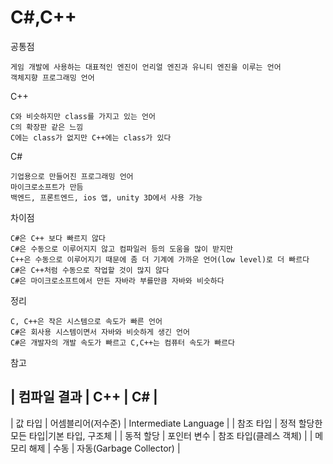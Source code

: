 # C#,C++
공통점
```
게임 개발에 사용하는 대표적인 엔진이 언리얼 엔진과 유니티 엔진을 이루는 언어
객체지향 프로그래밍 언어
```
C++
```
C와 비슷하지만 class를 가지고 있는 언어
C의 확장판 같은 느낌
C에는 class가 없지만 C++에는 class가 있다
```
C#
```
기업용으로 만들어진 프로그래밍 언어
마이크로소프트가 만듬
백엔드, 프론트엔드, ios 앱, unity 3D에서 사용 가능
```
차이점
```
C#은 C++ 보다 빠르지 않다
C#은 수동으로 이루어지지 않고 컴파일러 등의 도움을 많이 받지만
C++은 수동으로 이루어지기 때문에 좀 더 기계에 가까운 언어(low level)로 더 빠르다
C#은 C++처럼 수동으로 작업할 것이 많지 않다
C#은 마이크로소프트에서 만든 자바라 부를만큼 자바와 비슷하다
```
정리
```
C, C++은 작은 시스템으로 속도가 빠른 언어
C#은 회사용 시스템이면서 자바와 비슷하게 생긴 언어
C#은 개발자의 개발 속도가 빠르고 C,C++는 컴퓨터 속도가 빠르다
```

참고


| 컴파일 결과 | C++ | C# |
------------------------------
| 값 타입 | 어셈블리어(저수준) | Intermediate Language |
| 참조 타입 | 정적 할당한 모든 타입|기본 타입, 구조체 |
| 동적 할당 | 포인터 변수 | 참조 타입(클레스 객체) |
| 메모리 해제 | 수동 | 자동(Garbage Collector) |
